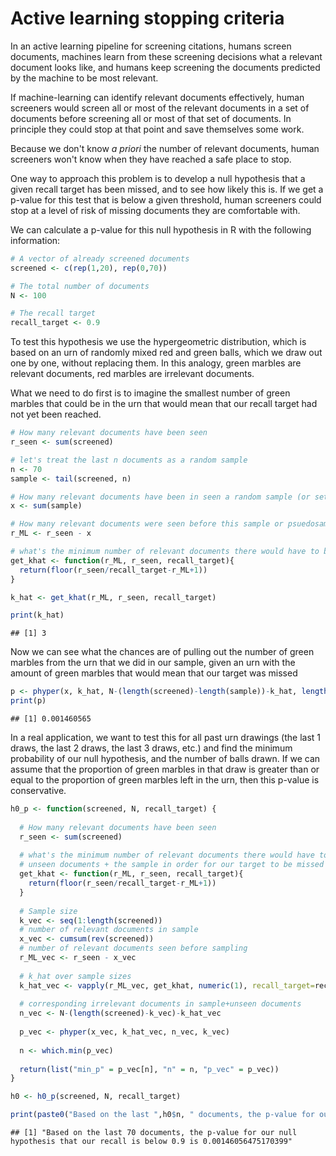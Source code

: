 Active learning stopping criteria
================

In an active learning pipeline for screening citations, humans screen documents, machines learn from these screening decisions what a relevant document looks like, and humans keep screening the documents predicted by the machine to be most relevant.

If machine-learning can identify relevant documents effectively, human screeners would screen all or most of the relevant documents in a set of documents before screening all or most of that set of documents. In principle they could stop at that point and save themselves some work.

Because we don't know *a priori* the number of relevant documents, human screeners won't know when they have reached a safe place to stop.

One way to approach this problem is to develop a null hypothesis that a given recall target has been missed, and to see how likely this is. If we get a p-value for this test that is below a given threshold, human screeners could stop at a level of risk of missing documents they are comfortable with.

We can calculate a p-value for this null hypothesis in R with the following information:

``` r
# A vector of already screened documents
screened <- c(rep(1,20), rep(0,70))

# The total number of documents
N <- 100

# The recall target
recall_target <- 0.9
```

To test this hypothesis we use the hypergeometric distribution, which is based on an urn of randomly mixed red and green balls, which we draw out one by one, without replacing them. In this analogy, green marbles are relevant documents, red marbles are irrelevant documents.

What we need to do first is to imagine the smallest number of green marbles that could be in the urn that would mean that our recall target had not yet been reached.

``` r
# How many relevant documents have been seen
r_seen <- sum(screened)

# let's treat the last n documents as a random sample
n <- 70
sample <- tail(screened, n)

# How many relevant documents have been in seen a random sample (or set of documents we are happy to assume does not have a systematically lower proportion of relevant documents)
x <- sum(sample)

# How many relevant documents were seen before this sample or psuedosample began
r_ML <- r_seen - x

# what's the minimum number of relevant documents there would have to be in the unseen documents + the sample in order for our target to be missed
get_khat <- function(r_ML, r_seen, recall_target){
  return(floor(r_seen/recall_target-r_ML+1))
}

k_hat <- get_khat(r_ML, r_seen, recall_target)

print(k_hat)
```

    ## [1] 3

Now we can see what the chances are of pulling out the number of green marbles from the urn that we did in our sample, given an urn with the amount of green marbles that would mean that our target was missed

``` r
p <- phyper(x, k_hat, N-(length(screened)-length(sample))-k_hat, length(sample))
print(p)
```

    ## [1] 0.001460565

In a real application, we want to test this for all past urn drawings (the last 1 draws, the last 2 draws, the last 3 draws, etc.) and find the minimum probability of our null hypothesis, and the number of balls drawn. If we can assume that the proportion of green marbles in that draw is greater than or equal to the proportion of green marbles left in the urn, then this p-value is conservative.

``` r
h0_p <- function(screened, N, recall_target) {
  
  # How many relevant documents have been seen
  r_seen <- sum(screened)
  
  # what's the minimum number of relevant documents there would have to be in the 
  # unseen documents + the sample in order for our target to be missed
  get_khat <- function(r_ML, r_seen, recall_target){
    return(floor(r_seen/recall_target-r_ML+1))
  }
  
  # Sample size
  k_vec <- seq(1:length(screened))
  # number of relevant documents in sample
  x_vec <- cumsum(rev(screened))
  # number of relevant documents seen before sampling
  r_ML_vec <- r_seen - x_vec
  
  # k_hat over sample sizes
  k_hat_vec <- vapply(r_ML_vec, get_khat, numeric(1), recall_target=recall_target, r_seen=r_seen)
  
  # corresponding irrelevant documents in sample+unseen documents
  n_vec <- N-(length(screened)-k_vec)-k_hat_vec
  
  p_vec <- phyper(x_vec, k_hat_vec, n_vec, k_vec) 
  
  n <- which.min(p_vec)
  
  return(list("min_p" = p_vec[n], "n" = n, "p_vec" = p_vec))
}

h0 <- h0_p(screened, N, recall_target)

print(paste0("Based on the last ",h0$n, " documents, the p-value for our null hypothesis that our recall is below ", recall_target, " is ", h0$min_p))
```

    ## [1] "Based on the last 70 documents, the p-value for our null hypothesis that our recall is below 0.9 is 0.00146056475170399"
